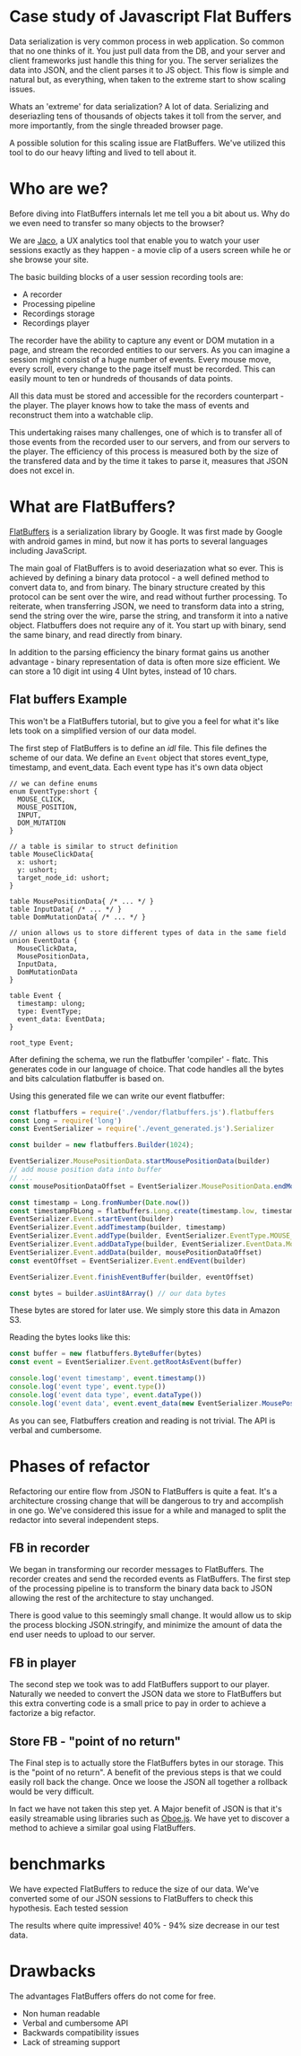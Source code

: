Case study of Javascript Flat Buffers
================================

Data serialization is very common process in web application. So common that no one thinks of it. You just pull data from the DB, and your server and client frameworks just handle this thing for you. The server serializes the data into JSON, and the client parses it to JS object. This flow is simple and natural but, as everything, when taken to the extreme start to show scaling issues.

Whats an 'extreme' for data serialization? A lot of data. Serializing and deseriazling tens of thousands of objects takes it toll from the server, and more importantly, from the single threaded browser page.

A possible solution for this scaling issue are FlatBuffers. We've utilized this tool to do our heavy lifting and lived to tell about it.

# Who are we?
Before diving into FlatBuffers internals let me tell you a bit about us. Why do we even need to transfer so many objects to the browser?

We are [Jaco](https://getjaco.com), a UX analytics tool that enable you to watch your user sessions exactly as they happen - a movie clip of a users screen while he or she browse your site.

The basic building blocks of a user session recording tools are:
* A recorder
* Processing pipeline
* Recordings storage
* Recordings player

The recorder have the ability to capture any event or DOM mutation in a page, and stream the recorded entities to our servers. As you can imagine a session might consist of a huge number of events. Every mouse move, every scroll, every change to the page itself must be recorded. This can easily mount to ten or hundreds of thousands of data points.

All this data must be stored and accessible for the recorders counterpart - the player. The player knows how to take the mass of events and reconstruct them into a watchable clip.

This undertaking raises many challenges, one of which is to transfer all of those events from the recorded user to our servers, and from our servers to the player. The efficiency of this process is measured both by the size of the transfered data and by the time it takes to parse it, measures that JSON does not excel in.

# What are FlatBuffers?
[FlatBuffers](https://google.github.io/flatbuffers) is a serialization library by Google. It was first made by Google with android games in mind, but now it has ports to several languages including JavaScript.

The main goal of FlatBuffers is to avoid deseriazation what so ever. This is achieved by defining a binary data protocol - a well defined method to convert data to, and from binary. The binary structure created by this protocol can be sent over the wire, and read without further processing. To reiterate, when transferring JSON, we need to transform data into a string, send the string over the wire, parse the string, and transform it into a native object. Flatbuffers does not require any of it. You start up with binary, send the same binary, and read directly from binary.

In addition to the parsing efficiency the binary format gains us another advantage - binary representation of data is often more size efficient. We can store a 10 digit int using 4 UInt bytes, instead of 10 chars.

## Flat buffers Example
This won't be a FlatBuffers tutorial, but to give you a feel for what it's like lets took on a simplified version of our data model.

The first step of FlatBuffers is to define an *idl* file. This file defines the scheme of our data. We define an ```Event``` object that stores event_type, timestamp, and event_data. Each event type has it's own data object

```idl
// we can define enums
enum EventType:short {
  MOUSE_CLICK,
  MOUSE_POSITION,
  INPUT,
  DOM_MUTATION
}

// a table is similar to struct definition
table MouseClickData{
  x: ushort;
  y: ushort;
  target_node_id: ushort;
}

table MousePositionData{ /* ... */ }
table InputData{ /* ... */ }
table DomMutationData{ /* ... */ }

// union allows us to store different types of data in the same field
union EventData {
  MouseClickData,
  MousePositionData,
  InputData,
  DomMutationData
}

table Event {
  timestamp: ulong;
  type: EventType;
  event_data: EventData;
}

root_type Event;
```

After defining the schema, we run the flatbuffer 'compiler' - flatc. This generates code in our language of choice. That code handles all the bytes and bits calculation flatbuffer is based on.

Using this generated file we can write our event flatbuffer:

```javascript
const flatbuffers = require('./vendor/flatbuffers.js').flatbuffers
const Long = require('long')
const EventSerializer = require('./event_generated.js').Serializer

const builder = new flatbuffers.Builder(1024);

EventSerializer.MousePositionData.startMousePositionData(builder)
// add mouse position data into buffer
// ...
const mousePositionDataOffset = EventSerializer.MousePositionData.endMousePositionData(builder)

const timestamp = Long.fromNumber(Date.now())
const timestampFbLong = flatbuffers.Long.create(timestamp.low, timestamp.high)
EventSerializer.Event.startEvent(builder)
EventSerializer.Event.addTimestamp(builder, timestamp)
EventSerializer.Event.addType(builder, EventSerializer.EventType.MOUSE_POSITION)
EventSerializer.Event.addDataType(builder, EventSerializer.EventData.MousePositionData)
EventSerializer.Event.addData(builder, mousePositionDataOffset)
const eventOffset = EventSerializer.Event.endEvent(builder)

EventSerializer.Event.finishEventBuffer(builder, eventOffset)

const bytes = builder.asUint8Array() // our data bytes
```

These bytes are stored for later use. We simply store this data in Amazon S3.

Reading the bytes looks like this:

```javascript
const buffer = new flatbuffers.ByteBuffer(bytes)
const event = EventSerializer.Event.getRootAsEvent(buffer)

console.log('event timestamp', event.timestamp())
console.log('event type', event.type())
console.log('event data type', event.dataType())
console.log('event data', event.event_data(new EventSerializer.MousePositionData())).x()
```

As you can see, Flatbuffers creation and reading is not trivial. The API is verbal and cumbersome.

# Phases of refactor
Refactoring our entire flow from JSON to FlatBuffers is quite a feat. It's a architecture crossing change that will be dangerous to try and accomplish in one go. We've considered this issue for a while and managed to split the redactor into several independent steps.

## FB in recorder
We began in transforming our recorder messages to FlatBuffers. The recorder creates and send the recorded events as FlatBuffers. The first step of the processing pipeline is to transform the binary data back to JSON allowing the rest of the architecture to stay unchanged.

There is good value to this seemingly small change. It would allow us to skip the process blocking JSON.stringify, and minimize the amount of data the end user needs to upload to our server.

## FB in player
The second step we took was to add FlatBuffers support to our player. Naturally we needed to convert the JSON data we store to FlatBuffers but this extra converting code is a small price to pay in order to achieve a factorize a big refactor.

## Store FB - "point of no return"
The Final step is to actually store the FlatBuffers bytes in our storage. This is the "point of no return". A benefit of the previous steps is that we could easily roll back the change. Once we loose the JSON all together a rollback would be very difficult.

In fact we have not taken this step yet. A Major benefit of JSON is that it's easily streamable using libraries such as [Oboe.js](http://oboejs.com/). We have yet to discover a method to achieve a similar goal using FlatBuffers.

# benchmarks
We have expected FlatBuffers to reduce the size of our data. We've converted some of our JSON sessions to FlatBuffers to check this hypothesis. Each tested session

<scatter plot>

The results where quite impressive! 40% - 94% size decrease in our test data.

# Drawbacks
The advantages FlatBuffers offers do not come for free.

* Non human readable
* Verbal and cumbersome API
* Backwards compatibility issues
* Lack of streaming support
